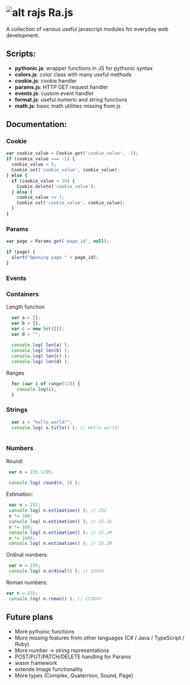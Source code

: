 # ![alt rajs](https://github.com/oboforty/Rajs/blob/master/logo.png "Ra.js") Ra.js

A collection of various useful javascript modules for everyday web development.

## Scripts:

* **pythonic.js**: wrapper functions in JS for pythonic syntax
* **colors.js**: color class with many useful methods
* **cookie.js**: cookie handler
* **params.js**: HTTP GET request handler
* **events.js**: custom event handler
* **format.js**: useful numeric and string functions
* **math.js**: basic math utilities missing from js

## Documentation:

### Cookie
```javascript
var cookie_value = Cookie.get('cookie_value', -1);
if (cookie_value === -1) {
  cookie_value = 5;
  Cookie.set('cookie_value', cookie_value);
} else {
  if (cookie_value > 10) {
    Cookie.delete('cookie_value');
  } else {
    cookie_value += 1;
    Cookie.set('cookie_value', cookie_value);
  }  
}
```

### Params
```javascript
var page = Params.get('page_id', null);

if (page) {
  alert("Opening page " + page_id);
}
```

### Events

### Containers
Length function
```javascript
  var a = [];
  var b = {};
  var c = new Set([]);
  var d = "";
  
  console.log( len(a) );
  console.log( len(b) );
  console.log( len(c) );
  console.log( len(d) );
```

Ranges
```javascript
  for (var i of range(12)) {
    console.log(i);
  }
```

### Strings
```javascript
  var s = "hello world!";
  console.log( s.title() ); // Hello world!
  
```

### Numbers
Round:
```javascript
 var n = 235.1295;
 
 console.log( round(n, 2) );
```


Estimation:
```javascript
 var n = 252;
 console.log( n.estimation() ); // 252
 n *= 100;
 console.log( n.estimation() ); // 25.2k
 n *= 100;
 console.log( n.estimation() ); // 25.2M
 n *= 1000;
 console.log( n.estimation() ); // 25.2B
```

Ordinal numbers:
```javascript
 var n = 235;
 console.log( n.ordinal() ); // 235th
```

Roman numbers:
```javascript
var n = 235;
 console.log( n.roman() ); // CCXXXV
```


## Future plans
- More pythonic functions
- More missing features from other languages (C# / Java / TypeScript / Ruby)
- More number -> string representations
- POST/PUT/PATCH/DELETE handling for Params
- wasm framework
- extende Image functionality
- More types (Complex, Quaternion, Sound, Page)

